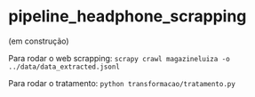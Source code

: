 # pipeline_headphone_scrapping
(em construção)

Para rodar o web scrapping:
``scrapy crawl magazineluiza -o ../data/data_extracted.jsonl``

Para rodar o tratamento:
``python transformacao/tratamento.py``